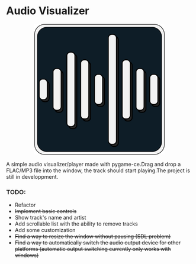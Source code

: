 # Audio Visualizer

<p align="center">
<img style="width:70%; max-width:1956px" src="Assets/images/icon.png">
</p>

A simple audio visualizer/player made with pygame-ce.Drag and drop a FLAC/MP3 file into the window, the track should start playing.The project is still in developpment.

### TODO:

- Refactor
- ~~Implement basic controls~~
- Show track's name and artist
- Add scrollable list with the ability to remove tracks
- Add some customization
- ~~Find a way to resize the window without pausing (SDL problem)~~
- ~~Find a way to automatically switch the audio output device for other platforms (automatic output switching currently only works with windows)~~
